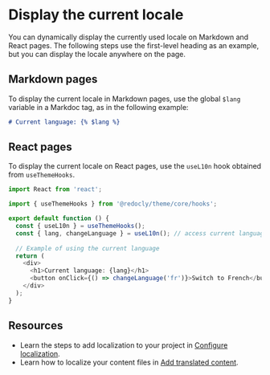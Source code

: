 # Display the current locale

You can dynamically display the currently used locale on Markdown and React pages.
The following steps use the first-level heading as an example, but you can display the locale anywhere on the page.

## Markdown pages

To display the current locale in Markdown pages, use the global `$lang` variable in a Markdoc tag, as in the following example:

```markdown {% process=false %}
# Current language: {% $lang %}
```

## React pages

To display the current locale on React pages, use the `useL10n` hook obtained from `useThemeHooks`.

```typescript
import React from 'react';

import { useThemeHooks } from '@redocly/theme/core/hooks';

export default function () {
  const { useL10n } = useThemeHooks();
  const { lang, changeLanguage } = useL10n(); // access current language and the function to change it
  
  // Example of using the current language
  return (
    <div>
      <h1>Current language: {lang}</h1>
      <button onClick={() => changeLanguage('fr')}>Switch to French</button>
    </div>
  );
}
```

## Resources

* Learn the steps to add localization to your project in [Configure localization](./index.md).
* Learn how to localize your content files in [Add translated content](./localize-content.md).
